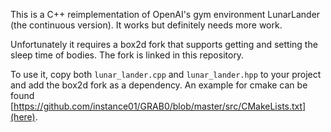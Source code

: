 This is a C++ reimplementation of OpenAI's gym environment LunarLander (the continuous version).
It works but definitely needs more work.

Unfortunately it requires a box2d fork that supports getting and setting the sleep time of bodies.
The fork is linked in this repository.

To use it, copy both `lunar_lander.cpp` and `lunar_lander.hpp` to your project and add the box2d fork as a dependency.
An example for cmake can be found [https://github.com/instance01/GRAB0/blob/master/src/CMakeLists.txt](here).
